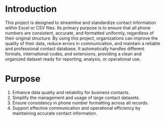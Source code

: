 # Introduction
This project is designed to streamline and standardize contact information within Excel or CSV files. Its primary purpose is to ensure that all phone numbers are consistent, accurate, and formatted uniformly, regardless of their original structure.
By using this project, organizations can improve the quality of their data, reduce errors in communication, and maintain a reliable and professional contact database. It automatically handles different formats, international codes, and extensions, providing a clean and organized dataset ready for reporting, analysis, or operational use.
# Purpose
1) Enhance data quality and reliability for business contacts.
2) Simplify the management and usage of large contact datasets.
3) Ensure consistency in phone number formatting across all records.
4) Support effective communication and operational efficiency by maintaining accurate contact information.
